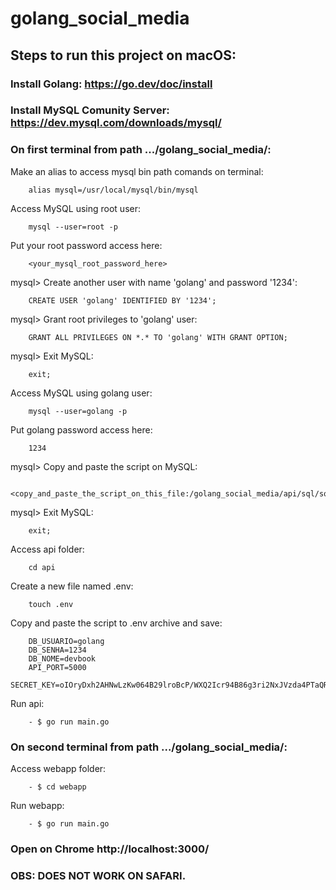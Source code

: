 # golang_social_media

## Steps to run this project on macOS:

### Install Golang: https://go.dev/doc/install
### Install MySQL Comunity Server: https://dev.mysql.com/downloads/mysql/

### On first terminal from path .../golang_social_media/:
Make an alias to access mysql bin path comands on terminal:

        alias mysql=/usr/local/mysql/bin/mysql

Access MySQL using root user:

        mysql --user=root -p

Put your root password access here:

        <your_mysql_root_password_here>

mysql> Create another user with name 'golang' and password '1234': 

        CREATE USER 'golang' IDENTIFIED BY '1234';

mysql> Grant root privileges to 'golang' user:

        GRANT ALL PRIVILEGES ON *.* TO 'golang' WITH GRANT OPTION;

mysql> Exit MySQL:

        exit;

Access MySQL using golang user:

        mysql --user=golang -p

Put golang password access here:

        1234

mysql> Copy and paste the script on MySQL:

        <copy_and_paste_the_script_on_this_file:/golang_social_media/api/sql/sql.sql>

mysql> Exit MySQL:
       
        exit;

Access api folder:

        cd api 

Create a new file named .env:

        touch .env

Copy and paste the script to .env archive and save:

        DB_USUARIO=golang
        DB_SENHA=1234
        DB_NOME=devbook
        API_PORT=5000
        SECRET_KEY=oIOryDxh2AHNwLzKw064B29lroBcP/WXQ2Icr94B86g3ri2NxJVzda4PTaQRpmDYLvPf2X9gwvCSZ6IXHMgwNA==

Run api:

        - $ go run main.go

### On second terminal from path .../golang_social_media/:

Access webapp folder:

        - $ cd webapp

Run webapp:

        - $ go run main.go


### Open on Chrome http://localhost:3000/

### OBS: DOES NOT WORK ON SAFARI.

